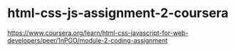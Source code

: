 # html-css-js-assignment-2-coursera
https://www.coursera.org/learn/html-css-javascript-for-web-developers/peer/1nPGO/module-2-coding-assignment

